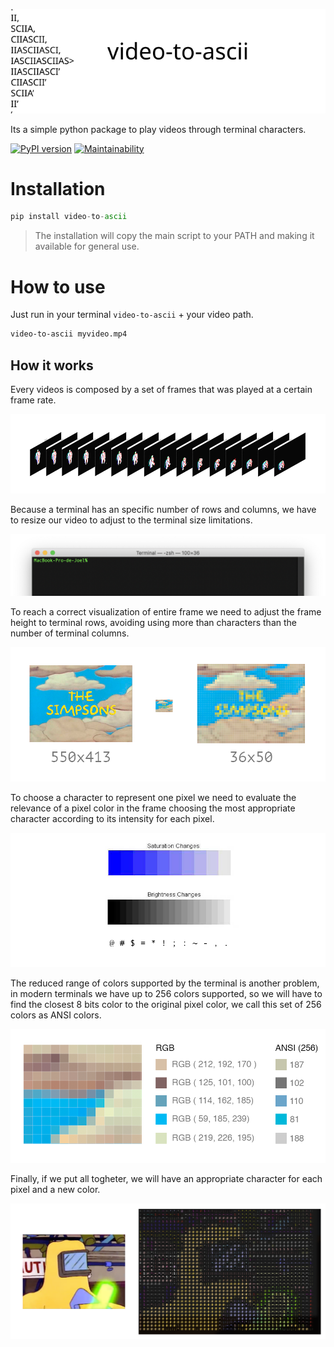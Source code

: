 ![Logo](images/logo.svg)

Its a simple python package to play videos through terminal characters.

[![PyPI version](https://badge.fury.io/py/video-to-ascii.svg)](https://badge.fury.io/py/video-to-ascii)
[![Maintainability](https://api.codeclimate.com/v1/badges/a5fcdf2b0cab41654ca3/maintainability)](https://codeclimate.com/github/joelibaceta/video-to-terminal/maintainability)

# Installation

```python
pip install video-to-ascii
```
> The installation will copy the main script to your PATH and making it available for general use.

# How to use

Just run in your terminal `video-to-ascii` + your video path.

```bash
video-to-ascii myvideo.mp4
```

## How it works

Every videos is composed by a set of frames that was played at a certain frame rate.

![frames](images/imgVideoFrames.png)

Because a terminal has an specific number of rows and columns, we have to resize our video to adjust to the terminal size limitations.

![frames](images/imgTerminal.png)

To reach a correct visualization of entire frame we need to adjust the frame height to terminal rows, avoiding using more than characters than the number of terminal columns.

![frames](images/imgFrameResize.png)

To choose a character to represent one pixel we need to evaluate the relevance of a pixel color in the frame choosing the most appropriate character according to its intensity for each pixel.

![frames](images/imgBrightnes.png)

The reduced range of colors supported by the terminal is another problem, in modern terminals we have up to 256 colors supported, so we will have to find the closest 8 bits color to the original  pixel color, we call this set of 256 colors as ANSI colors.

![frames](images/imgPixelSection.png)

Finally, if we put all togheter, we will have an appropriate character for each pixel and a new color.

![frames](images/imgPixelImage.png)

